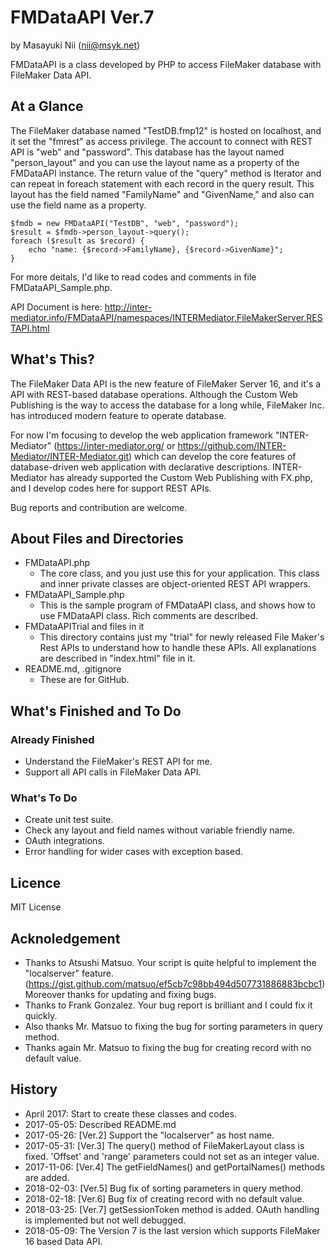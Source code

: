 # FMDataAPI Ver.7

by Masayuki Nii (nii@msyk.net)

FMDataAPI is a class developed by PHP to access FileMaker database 
with FileMaker Data API.

## At a Glance

The FileMaker database named "TestDB.fmp12" is hosted on localhost, and
it set the "fmrest" as access privilege. The account to connect with REST API is "web"
and "password". This database has the layout named "person_layout" and you
can use the layout name as a property of the FMDataAPI instance. The return
value of the "query" method is Iterator and can repeat in foreach statement
with each record in the query result. This layout has the field named 
"FamilyName" and "GivenName," and also can use the field name as a property.

```
$fmdb = new FMDataAPI("TestDB", "web", "password");
$result = $fmdb->person_layout->query();
foreach ($result as $record) {
    echo "name: {$record->FamilyName}, {$record->GivenName}";
}
```

For more deitals, I'd like to read codes and comments in file FMDataAPI_Sample.php.

API Document is here:
http://inter-mediator.info/FMDataAPI/namespaces/INTERMediator.FileMakerServer.RESTAPI.html

## What's This?

The FileMaker Data API is the new feature of FileMaker Server 16,
and it's a API with REST-based database operations.
Although the Custom Web Publishing is the way to access the database 
for a long while, FileMaker Inc. has introduced modern feature to operate
database.

For now I'm focusing to develop the web application framework "INTER-Mediator"
(https://inter-mediator.org/ or https://github.com/INTER-Mediator/INTER-Mediator.git)
which can develop the core features of database-driven web application 
with declarative descriptions. INTER-Mediator has already supported the Custom
Web Publishing with FX.php, and I develop codes here for support REST APIs.

Bug reports and contribution are welcome.

## About Files and Directories

- FMDataAPI.php
    - The core class, and you just use this for your application.
     This class and inner private classes are object-oriented REST API
     wrappers.
- FMDataAPI_Sample.php
    - This is the sample program of FMDataAPI class, and shows how to
    use FMDataAPI class. Rich comments are described.
- FMDataAPITrial and files in it
    - This directory contains just my "trial" for newly released
    File Maker's Rest APIs to understand how to handle these APIs.
    All explanations are described in "index.html" file in it.
- README.md, .gitignore
    - These are for GitHub.

## What's Finished and To Do

### Already Finished

- Understand the FileMaker's REST API for me.
- Support all API calls in FileMaker Data API.

### What's To Do

- Create unit test suite.
- Check any layout and field names without variable friendly name.
- OAuth integrations.
- Error handling for wider cases with exception based.

## Licence

MIT License

## Acknoledgement

- Thanks to Atsushi Matsuo. Your script is quite helpful to implement the "localserver" feature.
(https://gist.github.com/matsuo/ef5cb7c98bb494d507731886883bcbc1) Moreover thanks for updating and fixing bugs.
- Thanks to Frank Gonzalez. Your bug report is brilliant and I could fix it quickly.
- Also thanks Mr. Matsuo to fixing the bug for sorting parameters in query method.
- Thanks again Mr. Matsuo to fixing the bug for creating record with no default value.

## History

- April 2017: Start to create these classes and codes.
- 2017-05-05: Described README.md
- 2017-05-26: [Ver.2] Support the "localserver" as host name.
- 2017-05-31: [Ver.3] The query() method of FileMakerLayout class is fixed.
'Offset' and 'range' parameters could not set as an integer value.
- 2017-11-06: [Ver.4] The getFieldNames() and getPortalNames() methods are added.
- 2018-02-03: [Ver.5] Bug fix of sorting parameters in query method. 
- 2018-02-18: [Ver.6] Bug fix of creating record with no default value. 
- 2018-03-25: [Ver.7] getSessionToken method is added. OAuth handling is implemented but not well debugged. 
- 2018-05-09: The Version 7 is the last version which supports FileMaker 16 based Data API. 
